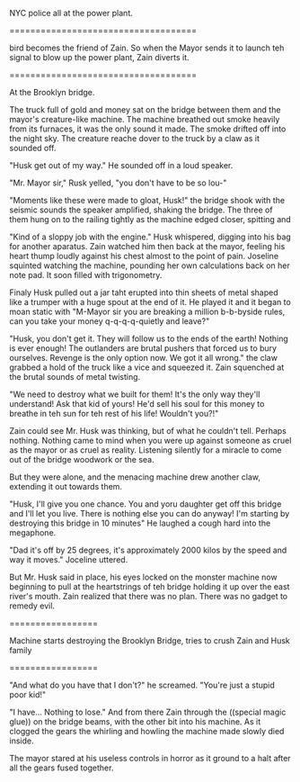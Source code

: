 NYC police all at the power plant.

====================================

bird becomes the friend of Zain. So when the Mayor sends it to launch teh signal to blow up the power plant, Zain diverts it.

====================================











At the Brooklyn bridge.

The truck full of gold and money sat on the bridge between them and the mayor's creature-like machine. The machine breathed out smoke heavily from its furnaces, it was the only sound it made. The smoke drifted off into the night sky. The creature reache dover to the truck by a claw as it sounded off.

"Husk get out of my way." He sounded off in a loud speaker.

"Mr. Mayor sir," Rusk yelled, "you don't have to be so lou-"

"Moments like these were made to gloat, Husk!" the bridge shook with the seismic sounds the speaker amplified, shaking the bridge. The three of them hung on to the railing tightly as the machine edged closer, spitting and 

"Kind of a sloppy job with the engine." Husk whispered, digging into his bag for another aparatus. Zain watched him then back at the mayor, feeling his heart thump loudly against his chest almost to the point of pain. Joseline squinted watching the machine, pounding her own calculations back on her note pad. It soon filled with trigonometry.

Finaly Husk pulled out a jar taht erupted into thin sheets of metal shaped like a trumper with a huge spout at the end of it. He played it and it began to moan static with "M-Mayor sir you are breaking a million b-b-byside rules, can you take your money q-q-q-q-quietly and leave?" 

"Husk, you don't get it. They will follow us to the ends of the earth! Nothing is ever enough! The outlanders are brutal pushers that forced us to bury ourselves. Revenge is the only option now. We got it all wrong." the claw grabbed a hold of the truck like a vice and squeezed it. Zain squenched at the brutal sounds of metal twisting.

"We need to destroy what we built for them! It's the only way they'll understand! Ask that kid of yours! He'd sell his soul for this money to breathe in teh sun for teh rest of his life! Wouldn't you?!"

Zain could see Mr. Husk was thinking, but of what he couldn't tell. Perhaps nothing. Nothing came to mind when you were up against someone as cruel as the mayor or as cruel as reality. Listening silently for a miracle to come out of the bridge woodwork or the sea.

But they were alone, and the menacing machine drew another claw, extending it out towards them.

"Husk, I'll give you one chance. You and yoru daughter get off this bridge and I'll let you live. There is nothing else you can do anyway! I'm starting by destroying this bridge in 10 minutes" He laughed a cough hard into the megaphone.

"Dad it's off by 25 degrees, it's approximately 2000 kilos by the speed and way it moves." Joceline uttered.

But Mr. Husk said in place, his eyes locked on the monster machine now beginning to pull at the heartstrings of teh bridge holding it up over the east river's mouth. Zain realized that there was no plan. There was no gadget to remedy evil.














=================

Machine starts destroying the Brooklyn Bridge, tries to crush Zain and Husk family

=================


"And what do you have that I don't?" he screamed. "You're just a stupid poor kid!"

"I have... Nothing to lose." And from there Zain through the ((special magic glue)) on the bridge beams, with the other bit into his machine. As it clogged the gears the whirling and howling the machine made slowly died inside.




The mayor stared at his useless controls in horror as it ground to a halt after all the gears fused together.